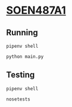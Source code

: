 # [SOEN487A1](./ASSIGNMENT.md)

<!--

TODO
    schema

-->

## Running

```
pipenv shell
```

```
python main.py
```

## Testing

```
pipenv shell
```

```
nosetests
```
